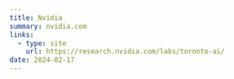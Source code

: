 ```yaml
---
title: Nvidia
summary: nvidia.com
links:
  - type: site
    url: https://research.nvidia.com/labs/toronto-ai/
date: 2024-02-17
---
```

